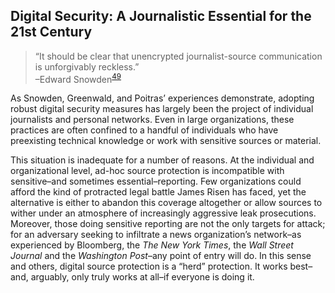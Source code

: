 Digital Security: A Journalistic Essential for the 21st Century
---------------------------------------------------------------

> “It should be clear that unencrypted journalist-source communication
> is unforgivably reckless.”\
> –Edward Snowden<sup>[49](footnotes/README.html#fn49)</sup>

As Snowden, Greenwald, and Poitras’ experiences demonstrate, adopting
robust digital security measures has largely been the project of
individual journalists and personal networks. Even in large
organizations, these practices are often confined to a handful of
individuals who have preexisting technical knowledge or work with
sensitive sources or material.

This situation is inadequate for a number of reasons. At the individual
and organizational level, ad-hoc source protection is incompatible with
sensitive–and sometimes essential–reporting. Few organizations could
afford the kind of protracted legal battle James Risen has faced, yet
the alternative is either to abandon this coverage altogether or allow
sources to wither under an atmosphere of increasingly aggressive leak
prosecutions. Moreover, those doing sensitive reporting are not the only
targets for attack; for an adversary seeking to infiltrate a news
organization’s network–as experienced by Bloomberg, the *The New York
Times*, the *Wall Street Journal* and the *Washington Post*–any point of
entry will do. In this sense and others, digital source protection is a
“herd” protection. It works best–and, arguably, only truly works at
all–if everyone is doing it.